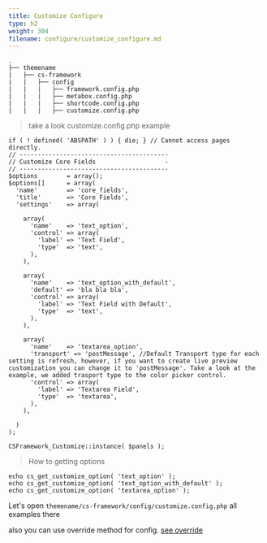 ```yaml
---
title: Customize Configure
type: h2
weight: 304
filename: configure/customize_configure.md
---
```


```
.
├── themename
|   ├── cs-framework
|   |   ├── config
|   |   |   ├── framework.config.php
|   |   |   ├── metabox.config.php
|   |   |   ├── shortcode.config.php
|   |   |   ├── customize.config.php
```

> take a look customize.config.php example

```php?start_inline=1
if ( ! defined( 'ABSPATH' ) ) { die; } // Cannot access pages directly.
// -----------------------------------------
// Customize Core Fields                   -
// -----------------------------------------
$options        = array();
$options[]      = array(
  'name'        => 'core_fields',
  'title'       => 'Core Fields',
  'settings'    => array(

    array(
      'name'    => 'text_option',
      'control' => array(
        'label' => 'Text Field',
        'type'  => 'text',
      ),
    ),

    array(
      'name'    => 'text_option_with_default',
      'default' => 'bla bla bla',
      'control' => array(
        'label' => 'Text Field with Default',
        'type'  => 'text',
      ),
    ),

    array(
      'name'    => 'textarea_option',
      'transport' => 'postMessage', //Default Transport type for each setting is refresh, however, if you want to create live preview customization you can change it to 'postMessage'. Take a look at the example, we added trasport type to the color picker control.
      'control' => array(
        'label' => 'Textarea Field',
        'type'  => 'textarea',
      ),
    ),

  )
);

CSFramework_Customize::instance( $panels );
```

> How to getting options

```php?start_inline=1
echo cs_get_customize_option( 'text_option' );
echo cs_get_customize_option( 'text_option_with_default' );
echo cs_get_customize_option( 'textarea_option' );
```

Let's open `themename/cs-framework/config/customize.config.php` all examples there

also you can use override method for config. [see override](#override-configure)
